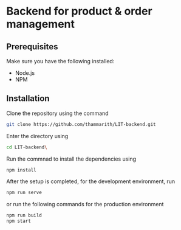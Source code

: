 # Backend for product & order management

## Prerequisites

Make sure you have the following installed:

- Node.js
- NPM

## Installation

Clone the repository using the command

```bash
git clone https://github.com/thammarith/LIT-backend.git
```

Enter the directory using

```bash
cd LIT-backend\
```

Run the commnad to install the dependencies using

```bash
npm install
```

After the setup is completed, for the development environment, run

```bash
npm run serve
```

or run the following commands for the production environment

```bash
npm run build
npm start
```
